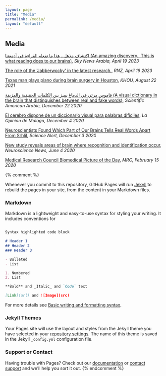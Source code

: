 ```yaml
---
layout: page
title: "Media"
permalink: /media/
layout: "default"
---
```


## Media

[اكتشاف مذهل.. هذا ما تفعله القراءة في أدمغتنا (An amazing discovery.. This is what reading does to our brains)](https://www.skynewsarabia.com/technology/1614347-اكتشاف-مذهل-هذا-تفعله-القراءة-أدمغتنا), _Sky News Arabia, April 19 2023_

[The role of the 'Jabberwocky' in the latest research.](https://www.rnz.co.nz/national/programmes/ninetonoon/audio/2018886709/science-who-s-at-highest-risk-of-the-flu-penguin-poo-s-vital-role), _RNZ, April 19 2023_

[Texas man plays piano during brain surgery in Houston](https://www.khou.com/article/news/local/texas-man-plays-piano-during-brain-surgery-houston/285-066da5cf-6136-481b-a605-2220a503c6b8), _KHOU, August 22 2021_

[قاموس مرئي في الدماغ يميز بين الكلمات الحقيقية والمزيفة
 (A visual dictionary in the brain that distinguishes between real and fake words)](https://www.scientificamerican.com/arabic/articles/news/brain-visual-dictionary-distinguishes-between-real-and-fake-words/), _Scientific American Arabic, December 22 2020_

[El cerebro dispone de un diccionario visual para palabras difíciles](https://www.laopiniondemalaga.es/tendencias21/2020/12/04/cerebro-dispone-diccionario-visual-palabras/1209167.html), _La Opinion de Malaga, December 4 2020_

[Neuroscientists Found Which Part of Our Brains Tells Real Words Apart From Srhlil](https://www.sciencealert.com/scientists-locate-where-our-brain-stores-its-visual-dictionary), _Science Alert, December 3 2020_

[New study reveals areas of brain where recognition and identification occur](https://neurosciencenews.com/recognition-identification-brain-16493/), _Neuroscience News, June 4 2020_ 

[Medical Research Council Biomedical Picture of the Day](http://www.bpod.mrc.ac.uk/archive/2020/2/15), _MRC, February 15 2020_ 


{% comment %}

Whenever you commit to this repository, GitHub Pages will run [Jekyll](https://jekyllrb.com/) to rebuild the pages in your site, from the content in your Markdown files.

### Markdown

Markdown is a lightweight and easy-to-use syntax for styling your writing. It includes conventions for

```markdown

Syntax highlighted code block

# Header 1
## Header 2
### Header 3

- Bulleted
- List

1. Numbered
2. List

**Bold** and _Italic_ and `Code` text

[Link](url) and ![Image](src)
```

For more details see [Basic writing and formatting syntax](https://docs.github.com/en/github/writing-on-github/getting-started-with-writing-and-formatting-on-github/basic-writing-and-formatting-syntax).

### Jekyll Themes

Your Pages site will use the layout and styles from the Jekyll theme you have selected in your [repository settings](https://github.com/owoolnough/owoolnough.github.io/settings/pages). The name of this theme is saved in the Jekyll `_config.yml` configuration file.

### Support or Contact

Having trouble with Pages? Check out our [documentation](https://docs.github.com/categories/github-pages-basics/) or [contact support](https://support.github.com/contact) and we’ll help you sort it out.
{% endcomment %}
